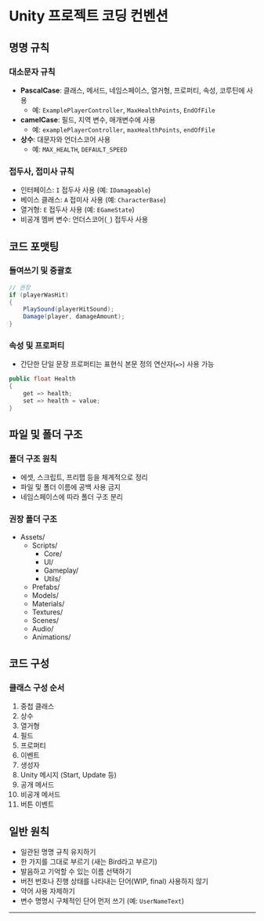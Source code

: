# Unity 프로젝트 코딩 컨벤션

## 명명 규칙

### 대소문자 규칙
- **PascalCase**: 클래스, 메서드, 네임스페이스, 열거형, 프로퍼티, 속성, 코루틴에 사용
  - 예: `ExamplePlayerController`, `MaxHealthPoints`, `EndOfFile`
- **camelCase**: 필드, 지역 변수, 매개변수에 사용
  - 예: `examplePlayerController`, `maxHealthPoints`, `endOfFile`
- **상수**: 대문자와 언더스코어 사용
  - 예: `MAX_HEALTH`, `DEFAULT_SPEED`

### 접두사, 접미사 규칙
- 인터페이스: `I` 접두사 사용 (예: `IDamageable`)
- 베이스 클래스: `A` 접미사 사용 (예: `CharacterBase`)
- 열거형: `E` 접두사 사용 (예: `EGameState`)
- 비공개 멤버 변수: 언더스코어(`_`) 접두사 사용

## 코드 포맷팅

### 들여쓰기 및 중괄호

```csharp
// 권장
if (playerWasHit)
{
    PlaySound(playerHitSound);
    Damage(player, damageAmount);
}
```

### 속성 및 프로퍼티
- 간단한 단일 문장 프로퍼티는 표현식 본문 정의 연산자(`=>`) 사용 가능

```csharp
public float Health
{
    get => health;
    set => health = value;
}
```

## 파일 및 폴더 구조

### 폴더 구조 원칙
- 에셋, 스크립트, 프리팹 등을 체계적으로 정리
- 파일 및 폴더 이름에 공백 사용 금지
- 네임스페이스에 따라 폴더 구조 분리

### 권장 폴더 구조
- Assets/
  - Scripts/
    - Core/
    - UI/
    - Gameplay/
    - Utils/
  - Prefabs/
  - Models/
  - Materials/
  - Textures/
  - Scenes/
  - Audio/
  - Animations/

## 코드 구성

### 클래스 구성 순서
1. 중첩 클래스
2. 상수
3. 열거형
4. 필드
5. 프로퍼티
6. 이벤트
7. 생성자
8. Unity 메시지 (Start, Update 등)
9. 공개 메서드
10. 비공개 메서드
11. 버튼 이벤트


## 일반 원칙

- 일관된 명명 규칙 유지하기
- 한 가지를 그대로 부르기 (새는 Bird라고 부르기)
- 발음하고 기억할 수 있는 이름 선택하기
- 버전 번호나 진행 상태를 나타내는 단어(WIP, final) 사용하지 않기
- 약어 사용 자제하기
- 변수 명명시 구체적인 단어 먼저 쓰기 (예: `UserNameText`)

---
